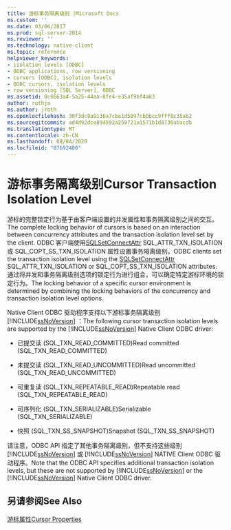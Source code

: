 ```yaml
---
title: 游标事务隔离级别 |Microsoft Docs
ms.custom: ''
ms.date: 03/06/2017
ms.prod: sql-server-2014
ms.reviewer: ''
ms.technology: native-client
ms.topic: reference
helpviewer_keywords:
- isolation levels [ODBC]
- ODBC applications, row versioning
- cursors [ODBC], isolation levels
- ODBC cursors, isolation levels
- row versioning [SQL Server], ODBC
ms.assetid: 0c6663a4-5a25-44aa-8fe4-e35af9bf4a83
author: rothja
ms.author: jroth
ms.openlocfilehash: 30f3dc8a9136a7cbe1d5897cb0bcc9fff8c35ab2
ms.sourcegitcommit: ad4d92dce894592a259721a1571b1d8736abacdb
ms.translationtype: MT
ms.contentlocale: zh-CN
ms.lasthandoff: 08/04/2020
ms.locfileid: "87692400"
---
```

# <a name="cursor-transaction-isolation-level"></a><span data-ttu-id="e3a2a-102">游标事务隔离级别</span><span class="sxs-lookup"><span data-stu-id="e3a2a-102">Cursor Transaction Isolation Level</span></span>
  <span data-ttu-id="e3a2a-103">游标的完整锁定行为基于由客户端设置的并发属性和事务隔离级别之间的交互。</span><span class="sxs-lookup"><span data-stu-id="e3a2a-103">The complete locking behavior of cursors is based on an interaction between concurrency attributes and the transaction isolation level set by the client.</span></span> <span data-ttu-id="e3a2a-104">ODBC 客户端使用[SQLSetConnectAttr](../../native-client-odbc-api/sqlsetconnectattr.md) SQL_ATTR_TXN_ISOLATION 或 SQL_COPT_SS_TXN_ISOLATION 属性设置事务隔离级别。</span><span class="sxs-lookup"><span data-stu-id="e3a2a-104">ODBC clients set the transaction isolation level using the [SQLSetConnectAttr](../../native-client-odbc-api/sqlsetconnectattr.md) SQL_ATTR_TXN_ISOLATION or SQL_COPT_SS_TXN_ISOLATION attributes.</span></span> <span data-ttu-id="e3a2a-105">通过将并发和事务隔离级别选项的锁定行为进行组合，可以确定特定游标环境的锁定行为。</span><span class="sxs-lookup"><span data-stu-id="e3a2a-105">The locking behavior of a specific cursor environment is determined by combining the locking behaviors of the concurrency and transaction isolation level options.</span></span>  
  
 <span data-ttu-id="e3a2a-106">Native Client ODBC 驱动程序支持以下游标事务隔离级别 [!INCLUDE[ssNoVersion](../../../includes/ssnoversion-md.md)] ：</span><span class="sxs-lookup"><span data-stu-id="e3a2a-106">The following cursor transaction isolation levels are supported by the [!INCLUDE[ssNoVersion](../../../includes/ssnoversion-md.md)] Native Client ODBC driver:</span></span>  
  
-   <span data-ttu-id="e3a2a-107">已提交读 (SQL_TXN_READ_COMMITTED)</span><span class="sxs-lookup"><span data-stu-id="e3a2a-107">Read committed (SQL_TXN_READ_COMMITTED)</span></span>  
  
-   <span data-ttu-id="e3a2a-108">未提交读 (SQL_TXN_READ_UNCOMMITTED)</span><span class="sxs-lookup"><span data-stu-id="e3a2a-108">Read uncommitted (SQL_TXN_READ_UNCOMMITTED)</span></span>  
  
-   <span data-ttu-id="e3a2a-109">可重复读 (SQL_TXN_REPEATABLE_READ)</span><span class="sxs-lookup"><span data-stu-id="e3a2a-109">Repeatable read (SQL_TXN_REPEATABLE_READ)</span></span>  
  
-   <span data-ttu-id="e3a2a-110">可序列化 (SQL_TXN_SERIALIZABLE)</span><span class="sxs-lookup"><span data-stu-id="e3a2a-110">Serializable (SQL_TXN_SERIALIZABLE)</span></span>  
  
-   <span data-ttu-id="e3a2a-111">快照 (SQL_TXN_SS_SNAPSHOT)</span><span class="sxs-lookup"><span data-stu-id="e3a2a-111">Snapshot (SQL_TXN_SS_SNAPSHOT)</span></span>  
  
 <span data-ttu-id="e3a2a-112">请注意，ODBC API 指定了其他事务隔离级别，但不支持这些级别 [!INCLUDE[ssNoVersion](../../../includes/ssnoversion-md.md)] 或 [!INCLUDE[ssNoVersion](../../../includes/ssnoversion-md.md)] NATIVE Client ODBC 驱动程序。</span><span class="sxs-lookup"><span data-stu-id="e3a2a-112">Note that the ODBC API specifies additional transaction isolation levels, but these are not supported by [!INCLUDE[ssNoVersion](../../../includes/ssnoversion-md.md)] or the [!INCLUDE[ssNoVersion](../../../includes/ssnoversion-md.md)] Native Client ODBC driver.</span></span>  
  
## <a name="see-also"></a><span data-ttu-id="e3a2a-113">另请参阅</span><span class="sxs-lookup"><span data-stu-id="e3a2a-113">See Also</span></span>  
 [<span data-ttu-id="e3a2a-114">游标属性</span><span class="sxs-lookup"><span data-stu-id="e3a2a-114">Cursor Properties</span></span>](cursor-properties.md)  
  
  
